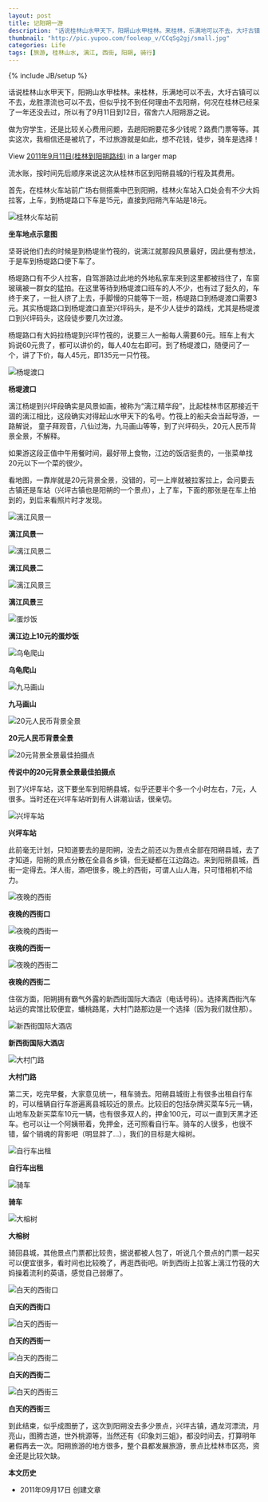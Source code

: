 ```yaml
---
layout: post
title: 记阳朔一游
description: "话说桂林山水甲天下，阳朔山水甲桂林。来桂林，乐满地可以不去，大圩古镇可以不去，龙胜漂流也可以不去，但似乎找不到任何理由不去阳朔，何况在桂林已经呆了一年还没去过，所以有了9月11日到12日，宿舍六人阳朔游之说。"
thumbnail: "http://pic.yupoo.com/fooleap_v/CCqSg2gj/small.jpg"
categories: Life
tags: [旅游, 桂林山水, 漓江, 西街, 阳朔, 骑行]
---
```

{% include JB/setup %}

话说桂林山水甲天下，阳朔山水甲桂林。来桂林，乐满地可以不去，大圩古镇可以不去，龙胜漂流也可以不去，但似乎找不到任何理由不去阳朔，何况在桂林已经呆了一年还没去过，所以有了9月11日到12日，宿舍六人阳朔游之说。

做为穷学生，还是比较关心费用问题，去趟阳朔要花多少钱呢？路费门票等等。其实这次，我相信还是被坑了，不过旅游就是如此，想不花钱，徒步，骑车是选择！

View [2011年9月11日(桂林到阳朔路线)](http://ditu.google.com/maps/ms?msa=0&msid=203176056751949258154.0004acd071a52e3cb2c73&brcurrent=3,0x36a475ab2a69c4f5:0xf379417adc286a74,0,0x36a4f43675215133:0xff86c1191d704ae1%3B5,0,0&ie=UTF8&t=h&vpsrc=0&ll=25.010951,110.43045&spn=0.597364,0.877533&z=10&source=embed) in a larger map

流水账，按时间先后顺序来说这次从桂林市区到阳朔县城的行程及其费用。

首先，在桂林火车站前广场右侧搭乘中巴到阳朔，桂林火车站入口处会有不少大妈拉客，上车，到杨堤路口下车是15元，直接到阳朔汽车站是18元。

![桂林火车站前](http://i951.photobucket.com/albums/ad353/Fooleap/Blog/Fooleap/travel-in-yangshuo/train-station.jpg)

**坐车地点示意图**

坚哥说他们去的时候是到杨堤坐竹筏的，说漓江就那段风景最好，因此便有想法，于是车到杨堤路口便下车了。

杨堤路口有不少人拉客，自驾游路过此地的外地私家车来到这里都被挡住了，车窗玻璃被一群女的猛拍。在这里等待到杨堤渡口班车的人不少，也有过了挺久的，车终于来了，一批人挤了上去，手脚慢的只能等下一班，杨堤路口到杨堤渡口需要3元。其实杨堤路口到杨堤渡口直至兴坪码头，是不少人徒步的路线，尤其是杨堤渡口到兴坪码头，这段徒步要几次过渡。

杨堤路口有大妈拉杨堤到兴坪竹筏的，说要三人一船每人需要60元。班车上有大妈说60元贵了，都可以讲价的，每人40左右即可。到了杨堤渡口，随便问了一个，讲了下价，每人45元，即135元一只竹筏。

![杨堤渡口](http://i951.photobucket.com/albums/ad353/Fooleap/Blog/Fooleap/travel-in-yangshuo/Yangdi-ferry.jpg)

**杨堤渡口**

漓江杨堤到兴坪段确实是风景如画，被称为“漓江精华段”，比起桂林市区那接近干涸的漓江相比，这段确实对得起山水甲天下的名号。竹筏上的船夫会当起导游，一路解说， 童子拜观音，八仙过海，九马画山等等，到了兴坪码头，20元人民币背景全景，不解释。

如果游这段正值中午用餐时间，最好带上食物，江边的饭店挺贵的，一张菜单找20元以下一个菜的很少。

看地图，一靠岸就是20元背景全景，没错的，可一上岸就被拉客拉上，会问要去古镇还是车站（兴坪古镇也是阳朔的一个景点），上了车，下面的那张是在车上拍到的，到后来看照片时才发现。

![漓江风景一](http://i951.photobucket.com/albums/ad353/Fooleap/Blog/Fooleap/travel-in-yangshuo/LiRiver1.jpg)

**漓江风景一**

![漓江风景二](http://i951.photobucket.com/albums/ad353/Fooleap/Blog/Fooleap/travel-in-yangshuo/LiRiver2.jpg)

**漓江风景二**

![漓江风景三](http://i951.photobucket.com/albums/ad353/Fooleap/Blog/Fooleap/travel-in-yangshuo/LiRiver3.jpg)

**漓江风景三**

![蛋炒饭](http://i951.photobucket.com/albums/ad353/Fooleap/Blog/Fooleap/travel-in-yangshuo/egg-fried-rice.jpg)

**漓江边上10元的蛋炒饭**

![乌龟爬山](http://i951.photobucket.com/albums/ad353/Fooleap/Blog/Fooleap/travel-in-yangshuo/turtle-climbing.jpg)

**乌龟爬山**

![九马画山](http://i951.photobucket.com/albums/ad353/Fooleap/Blog/Fooleap/travel-in-yangshuo/9-horses-in-mountains.jpg)

**九马画山**

![20元人民币背景全景](http://pic.yupoo.com/fooleap_v/CCqSg2gj/v2dWG.jpg)

**20元人民币背景全景**

![20元背景全景最佳拍摄点](http://i951.photobucket.com/albums/ad353/Fooleap/Blog/Fooleap/travel-in-yangshuo/best-shooting-for-20yuan.jpg)

**传说中的20元背景全景最佳拍摄点**

到了兴坪车站，这下要坐车到阳朔县城，似乎还要半个多一个小时左右，7元，人很多。当时还在兴坪车站听到有人讲潮汕话，很亲切。

![兴坪车站](http://i951.photobucket.com/albums/ad353/Fooleap/Blog/Fooleap/travel-in-yangshuo/Xingping-station.jpg)

**兴坪车站**

此前毫无计划，只知道要去的是阳朔，没去之前还以为景点全部在阳朔县城，去了才知道，阳朔的景点分散在全县各乡镇，但无疑都在江边路边。来到阳朔县城，西街一定得去。洋人街，酒吧很多，晚上的西街，可谓人山人海，只可惜相机不给力。

![夜晚的西街](http://i951.photobucket.com/albums/ad353/Fooleap/Blog/Fooleap/travel-in-yangshuo/west-port-on-night.jpg)

**夜晚的西街口**

![夜晚的西街一](http://i951.photobucket.com/albums/ad353/Fooleap/Blog/Fooleap/travel-in-yangshuo/west-street-on-night1.jpg)

**夜晚的西街一**

![夜晚的西街二](http://i951.photobucket.com/albums/ad353/Fooleap/Blog/Fooleap/travel-in-yangshuo/west-street-on-night2.jpg)

**夜晚的西街二**

住宿方面，阳朔拥有霸气外露的新西街国际大酒店（电话号码）。选择离西街汽车站远的宾馆比较便宜，蟠桃路尾，大村门路那边是一个选择（因为我们就住那）。

![新西街国际大酒店](http://i951.photobucket.com/albums/ad353/Fooleap/Blog/Fooleap/travel-in-yangshuo/nwshotel.jpg)

**新西街国际大酒店**

![大村门路](http://i951.photobucket.com/albums/ad353/Fooleap/Blog/Fooleap/travel-in-yangshuo/dacunmen-load.jpg)

**大村门路**

第二天，吃完早餐，大家意见统一，租车骑去。阳朔县城街上有很多出租自行车的，可以租辆自行车游遍离县城较近的景点。比较旧的包括杂牌买菜车5元一辆，山地车及新买菜车10元一辆，也有很多双人的，押金100元，可以一直到天黑才还车。也可以让一个阿姨带着，免押金，还可照看自行车。骑车的人很多，也很不错，留个销魂的背影吧（明显胖了...），我们的目标是大榕树。

![自行车出租](http://i951.photobucket.com/albums/ad353/Fooleap/Blog/Fooleap/travel-in-yangshuo/bicycle-rent.jpg)

**自行车出租**

![骑车](http://i951.photobucket.com/albums/ad353/Fooleap/Blog/Fooleap/travel-in-yangshuo/cycle.jpg)

**骑车**

![大榕树](http://i951.photobucket.com/albums/ad353/Fooleap/Blog/Fooleap/travel-in-yangshuo/banyan.jpg)

**大榕树**

骑回县城，其他景点门票都比较贵，据说都被人包了，听说几个景点的门票一起买可以便宜很多，看时间也比较晚了，再逛西街吧。听到西街上拉客上漓江竹筏的大妈操着流利的英语，感觉自己弱爆了。

![白天的西街口](http://i951.photobucket.com/albums/ad353/Fooleap/Blog/Fooleap/travel-in-yangshuo/west-port.jpg)

**白天的西街口**

![白天的西街一](http://i951.photobucket.com/albums/ad353/Fooleap/Blog/Fooleap/travel-in-yangshuo/west-street1.jpg)

**白天的西街一**

![白天的西街二](http://i951.photobucket.com/albums/ad353/Fooleap/Blog/Fooleap/travel-in-yangshuo/west-street2.jpg)

**白天的西街二**

![白天的西街三](http://i951.photobucket.com/albums/ad353/Fooleap/Blog/Fooleap/travel-in-yangshuo/west-street3.jpg)

**白天的西街三**

到此结束，似乎成图册了，这次到阳朔没去多少景点，兴坪古镇，遇龙河漂流，月亮山，图腾古道，世外桃源等，当然还有《印象刘三姐》，都没时间去，打算明年暑假再去一次。阳朔旅游的地方很多，整个县都发展旅游，景点比桂林市区亮，资金还是比较欠缺。

**本文历史**

* 2011年09月17日  创建文章
